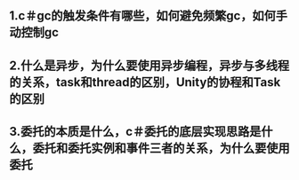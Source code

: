 ## 1.c＃gc的触发条件有哪些，如何避免频繁gc，如何手动控制gc



## 2.什么是异步，为什么要使用异步编程，异步与多线程的关系，task和thread的区别，Unity的协程和Task的区别

## 3.委托的本质是什么，c＃委托的底层实现思路是什么，委托和委托实例和事件三者的关系，为什么要使用委托

